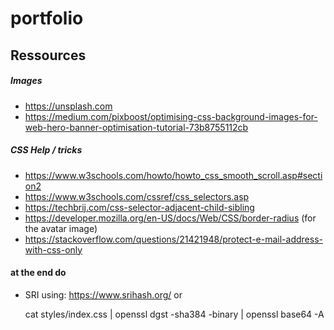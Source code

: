 # portfolio

## Ressources
##### Images
* https://unsplash.com
* https://medium.com/pixboost/optimising-css-background-images-for-web-hero-banner-optimisation-tutorial-73b8755112cb

##### CSS Help / tricks
* https://www.w3schools.com/howto/howto_css_smooth_scroll.asp#section2
* https://www.w3schools.com/cssref/css_selectors.asp
* https://techbrij.com/css-selector-adjacent-child-sibling
* https://developer.mozilla.org/en-US/docs/Web/CSS/border-radius (for the avatar image)
* https://stackoverflow.com/questions/21421948/protect-e-mail-address-with-css-only
#### at the end do
* SRI using: https://www.srihash.org/ or


     cat styles/index.css | openssl dgst -sha384 -binary | openssl base64 -A

